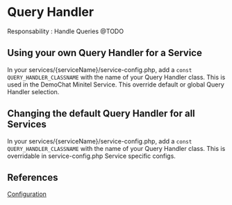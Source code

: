 # Query Handler

Responsability : Handle Queries
@TODO

## Using your own Query Handler for a Service

In your services/{serviceName}/service-config.php, add a `const QUERY_HANDLER_CLASSNAME` with the name of your Query Handler class.
This is used in the DemoChat Minitel Service.
This override default or global Query Handler selection.


## Changing the default Query Handler for all Services

In your services/{serviceName}/service-config.php, add a `const QUERY_HANDLER_CLASSNAME` with the name of your Query Handler class.
This is overridable in service-config.php Service specific configs.

## References

[Configuration](./Configurations.md)
